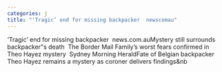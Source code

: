 ```yaml
---
categories: j
title: "‘Tragic’ end for missing backpacker  newscomau"
---
```

‘Tragic’ end for missing backpacker&nbsp;&nbsp;news.com.auMystery still surrounds backpacker"s death&nbsp;&nbsp;The Border Mail Family’s worst fears confirmed in Theo Hayez mystery&nbsp;&nbsp;Sydney Morning HeraldFate of Belgian backpacker Theo Hayez remains a mystery as coroner delivers findings&nb